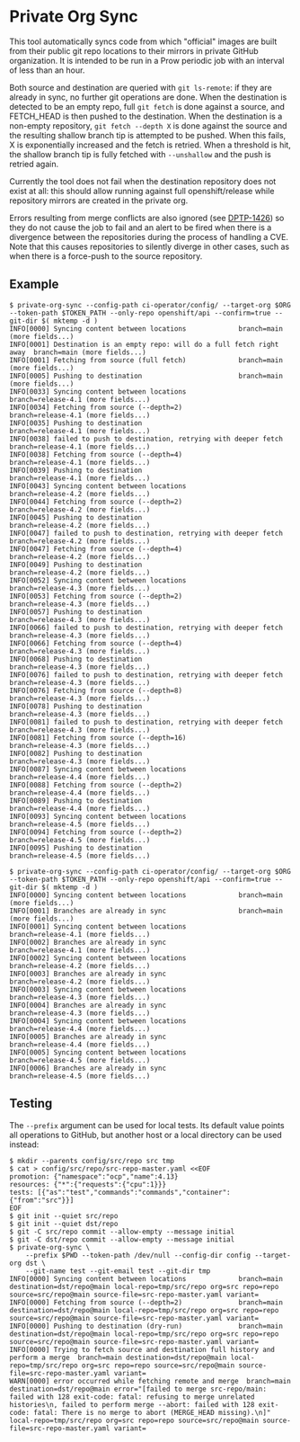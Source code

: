 # Private Org Sync

This tool automatically syncs code from which "official" images are built
from their public git repo locations to their mirrors in private GitHub
organization. It is intended to be run in a Prow periodic job with an interval
of less than an hour.

Both source and destination are queried with `git ls-remote`: if they are
already in sync, no further git operations are done. When the destination is
detected to be an empty repo, full `git fetch` is done against a source,
and FETCH_HEAD is then pushed to the destination. When the destination
is a non-empty repository, `git fetch --depth X` is done against the
source and the resulting shallow branch tip is attempted to be pushed.
When this fails, X is exponentially increased and the fetch is retried.
When a threshold is hit, the shallow branch tip is fully fetched with
`--unshallow` and the push is retried again.

Currently the tool does not fail when the destination repository does not exist
at all: this should allow running against full openshift/release while
repository mirrors are created in the private org.

Errors resulting from merge conflicts are also ignored (see [DPTP-1426][]) so
they do not cause the job to fail and an alert to be fired when there is a
divergence between the repositories during the process of handling a CVE.  Note
that this causes repositories to silently diverge in other cases, such as when
there is a force-push to the source repository.

## Example

```console
$ private-org-sync --config-path ci-operator/config/ --target-org $ORG --token-path $TOKEN_PATH --only-repo openshift/api --confirm=true --git-dir $( mktemp -d )
INFO[0000] Syncing content between locations             branch=main (more fields...)
INFO[0001] Destination is an empty repo: will do a full fetch right away  branch=main (more fields...)
INFO[0001] Fetching from source (full fetch)             branch=main (more fields...)
INFO[0005] Pushing to destination                        branch=main (more fields...)
INFO[0033] Syncing content between locations             branch=release-4.1 (more fields...)
INFO[0034] Fetching from source (--depth=2)              branch=release-4.1 (more fields...)
INFO[0035] Pushing to destination                        branch=release-4.1 (more fields...)
INFO[0038] failed to push to destination, retrying with deeper fetch  branch=release-4.1 (more fields...)
INFO[0038] Fetching from source (--depth=4)              branch=release-4.1 (more fields...)
INFO[0039] Pushing to destination                        branch=release-4.1 (more fields...)
INFO[0043] Syncing content between locations             branch=release-4.2 (more fields...)
INFO[0044] Fetching from source (--depth=2)              branch=release-4.2 (more fields...)
INFO[0045] Pushing to destination                        branch=release-4.2 (more fields...)
INFO[0047] failed to push to destination, retrying with deeper fetch  branch=release-4.2 (more fields...)
INFO[0047] Fetching from source (--depth=4)              branch=release-4.2 (more fields...)
INFO[0049] Pushing to destination                        branch=release-4.2 (more fields...)
INFO[0052] Syncing content between locations             branch=release-4.3 (more fields...)
INFO[0053] Fetching from source (--depth=2)              branch=release-4.3 (more fields...)
INFO[0057] Pushing to destination                        branch=release-4.3 (more fields...)
INFO[0066] failed to push to destination, retrying with deeper fetch  branch=release-4.3 (more fields...)
INFO[0066] Fetching from source (--depth=4)              branch=release-4.3 (more fields...)
INFO[0068] Pushing to destination                        branch=release-4.3 (more fields...)
INFO[0076] failed to push to destination, retrying with deeper fetch  branch=release-4.3 (more fields...)
INFO[0076] Fetching from source (--depth=8)              branch=release-4.3 (more fields...)
INFO[0078] Pushing to destination                        branch=release-4.3 (more fields...)
INFO[0081] failed to push to destination, retrying with deeper fetch  branch=release-4.3 (more fields...)
INFO[0081] Fetching from source (--depth=16)             branch=release-4.3 (more fields...)
INFO[0082] Pushing to destination                        branch=release-4.3 (more fields...)
INFO[0087] Syncing content between locations             branch=release-4.4 (more fields...)
INFO[0088] Fetching from source (--depth=2)              branch=release-4.4 (more fields...)
INFO[0089] Pushing to destination                        branch=release-4.4 (more fields...)
INFO[0093] Syncing content between locations             branch=release-4.5 (more fields...)
INFO[0094] Fetching from source (--depth=2)              branch=release-4.5 (more fields...)
INFO[0095] Pushing to destination                        branch=release-4.5 (more fields...)

$ private-org-sync --config-path ci-operator/config/ --target-org $ORG --token-path $TOKEN_PATH --only-repo openshift/api --confirm=true --git-dir $( mktemp -d )
INFO[0000] Syncing content between locations             branch=main (more fields...)
INFO[0001] Branches are already in sync                  branch=main (more fields...)
INFO[0001] Syncing content between locations             branch=release-4.1 (more fields...)
INFO[0002] Branches are already in sync                  branch=release-4.1 (more fields...)
INFO[0002] Syncing content between locations             branch=release-4.2 (more fields...)
INFO[0003] Branches are already in sync                  branch=release-4.2 (more fields...)
INFO[0003] Syncing content between locations             branch=release-4.3 (more fields...)
INFO[0004] Branches are already in sync                  branch=release-4.3 (more fields...)
INFO[0004] Syncing content between locations             branch=release-4.4 (more fields...)
INFO[0005] Branches are already in sync                  branch=release-4.4 (more fields...)
INFO[0005] Syncing content between locations             branch=release-4.5 (more fields...)
INFO[0006] Branches are already in sync                  branch=release-4.5 (more fields...)
```

## Testing

The `--prefix` argument can be used for local tests.  Its default value points
all operations to GitHub, but another host or a local directory can be used
instead:

```console
$ mkdir --parents config/src/repo src tmp
$ cat > config/src/repo/src-repo-master.yaml <<EOF
promotion: {"namespace":"ocp","name":4.13}
resources: {"*":{"requests":{"cpu":1}}}
tests: [{"as":"test","commands":"commands","container":{"from":"src"}}]
EOF
$ git init --quiet src/repo
$ git init --quiet dst/repo
$ git -C src/repo commit --allow-empty --message initial
$ git -C dst/repo commit --allow-empty --message initial
$ private-org-sync \
    --prefix $PWD --token-path /dev/null --config-dir config --target-org dst \
    --git-name test --git-email test --git-dir tmp
INFO[0000] Syncing content between locations             branch=main destination=dst/repo@main local-repo=tmp/src/repo org=src repo=repo source=src/repo@main source-file=src-repo-master.yaml variant=
INFO[0000] Fetching from source (--depth=2)              branch=main destination=dst/repo@main local-repo=tmp/src/repo org=src repo=repo source=src/repo@main source-file=src-repo-master.yaml variant=
INFO[0000] Pushing to destination (dry-run)              branch=main destination=dst/repo@main local-repo=tmp/src/repo org=src repo=repo source=src/repo@main source-file=src-repo-master.yaml variant=
INFO[0000] Trying to fetch source and destination full history and perform a merge  branch=main destination=dst/repo@main local-repo=tmp/src/repo org=src repo=repo source=src/repo@main source-file=src-repo-master.yaml variant=
WARN[0000] error occurred while fetching remote and merge  branch=main destination=dst/repo@main error="[failed to merge src-repo/main: failed with 128 exit-code: fatal: refusing to merge unrelated histories\n, failed to perform merge --abort: failed with 128 exit-code: fatal: There is no merge to abort (MERGE_HEAD missing).\n]" local-repo=tmp/src/repo org=src repo=repo source=src/repo@main source-file=src-repo-master.yaml variant=
```

[DPTP-1426]: https://issues.redhat.com/browse/DPTP-1426
